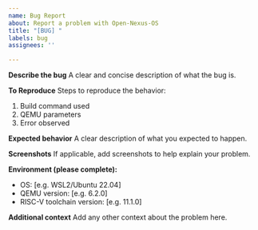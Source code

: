 ```yaml
---
name: Bug Report
about: Report a problem with Open-Nexus-OS
title: "[BUG] "
labels: bug
assignees: ''

---
```


**Describe the bug**
A clear and concise description of what the bug is.

**To Reproduce**
Steps to reproduce the behavior:
1. Build command used
2. QEMU parameters
3. Error observed

**Expected behavior**
A clear description of what you expected to happen.

**Screenshots**
If applicable, add screenshots to help explain your problem.

**Environment (please complete):**
 - OS: [e.g. WSL2/Ubuntu 22.04]
 - QEMU version: [e.g. 6.2.0]
 - RISC-V toolchain version: [e.g. 11.1.0]

**Additional context**
Add any other context about the problem here.